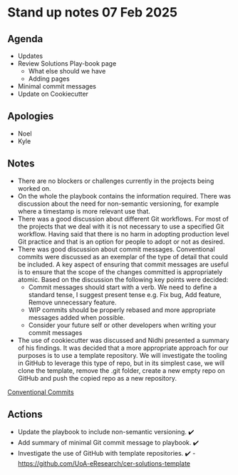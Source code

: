 # Stand up notes 07 Feb 2025

## Agenda

- Updates
- Review Solutions Play-book page
    - What else should we have
    - Adding pages
- Minimal commit messages
- Update on Cookiecutter

## Apologies

- Noel
- Kyle

## Notes

- There are no blockers or challenges currently in the projects being worked on.
- On the whole the playbook contains the information required. There was discussion
about the need for non-semantic versioning, for example where a timestamp is more
relevant use that.
- There was a good discussion about different Git workflows. For most of the projects
that we deal with it is not necessary to use a specified Git workflow. Having said that
there is no harm in adopting production level Git practice and that is an option for
people to adopt or not as desired.
- There was good discussion about commit messages. Conventional commits were discussed as
an exemplar of the type of detail that could be included. A key aspect of ensuring that
commit messages are useful is to ensure that the scope of the changes committed is 
appropriately atomic. Based on the discussion the following key points were decided:
    - Commit messages should start with a verb. We need to define a standard tense, I suggest
    present tense e.g. Fix bug, Add feature, Remove unnecessary feature.
    - WIP commits should be properly rebased and more appropriate messages added when possible.
    - Consider your future self or other developers when writing your commit messages
- The use of cookiecutter was discussed and Nidhi presented a summary of his findings. It
was decided that a more appropriate approach for our purposes is to use a template repository.
We will investigate the tooling in GitHub to leverage this type of repo, but in its simplest
case, we will clone the template, remove the .git folder, create a new empty repo on GitHub and 
push the copied repo as a new repository.

[Conventional Commits](https://www.conventionalcommits.org/en/v1.0.0/) 

## Actions

- Update the playbook to include non-semantic versioning. ✔️
- Add summary of minimal Git commit message to playbook. ✔️
- Investigate the use of GitHub with template repositories. ✔️ - https://github.com/UoA-eResearch/cer-solutions-template